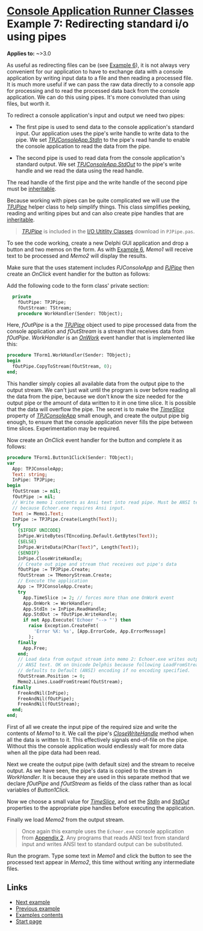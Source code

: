 # [Console Application Runner Classes](../../index.md) Example 7: Redirecting standard i/o using pipes

**Applies to:** ~>3.0

As useful as redirecting files can be (see [Example 6](./Example6.md)), it is not always very convenient for our application to have to exchange data with a console application by writing input data to a file and then reading a processed file. It is much more useful if we can pass the raw data directly to a console app for processing and to read the processed data back from the console application. We can do this using pipes. It's more convoluted than using files, but worth it.

To redirect a console application's input and output we need two pipes:

* The first pipe is used to send data to the console application's standard input. Our application uses the pipe's write handle to write data to the pipe. We set [_TPJConsoleApp.StdIn_](../API/TPJCustomConsoleApp-StdIn.md) to the pipe's read handle to enable the console application to read the data from the pipe.

* The second pipe is used to read data from the console application's standard output. We set [_TPJConsoleApp.StdOut_](../API/TPJCustomConsoleApp-StdOut.md) to the pipe's write handle and we read the data using the read handle.

The read handle of the first pipe and the write handle of the second pipe must be [inheritable](../InheritableHandles.md).

Because working with pipes can be quite complicated we will use the [_TPJPipe_](../../../Docs/IOUtils/API/TPJPipe.md) helper class to help simplify things. This class simplifies peeking, reading and writing pipes but and can also create pipe handles that are  [inheritable](../InheritableHandles.md).

> [_TPJPipe_](../../../Docs/IOUtils/API/TPJPipe.md) is included in the [I/O Utitlity Classes](../../../Docs/IOUtils/API.md) download in `PJPipe.pas`.

To see the code working, create a new Delphi GUI application and drop a button and two memos on the form. As with [Example 6](./Example6.md), _Memo1_ will receive text to be processed and _Memo2_ will display the results.

Make sure that the uses statement includes _PJConsoleApp_ and [_PJPipe_](../../../Docs/IOUtils/API/PJPipe.md) then create an _OnClick_ event handler for the button as follows:

Add the following code to the form class' private section:

```pascal
  private
    fOutPipe: TPJPipe;
    fOutStream: TStream;
    procedure WorkHandler(Sender: TObject);
```

Here, _fOutPipe_ is a the [_TPJPipe_](../../../Docs/IOUtils/API/TPJPipe.md) object used to pipe processed data from the console application and _fOutStream_ is a stream that receives data from _fOutPipe_. _WorkHandler_ is an [_OnWork_](../API/TPJCustomConsoleApp-OnWork.md) event handler that is implemented like this:

```pascal
procedure TForm1.WorkHandler(Sender: TObject);
begin
  fOutPipe.CopyToStream(fOutStream, 0);
end;
```

This handler simply copies all available data from the output pipe to the output stream. We can't just wait until the program is over before reading all the data from the pipe, because we don't know the size needed for the output pipe or the amount of data written to it in one time slice. It is possible that the data will overflow the pipe. The secret is to make the [_TimeSlice_](../API/TPJCustomConsoleApp-TimeSlice.md) property of [_TPJConsoleApp_](../API/TPJConsoleApp.md) small enough, and create the output pipe big enough, to ensure that the console application never fills the pipe between time slices. Experimentation may be required.

Now create an _OnClick_ event handler for the button and complete it as follows:

```pascal
procedure TForm1.Button1Click(Sender: TObject);
var
  App: TPJConsoleApp;
  Text: string;
  InPipe: TPJPipe;
begin
  fOutStream := nil;
  fOutPipe := nil;
  // Write memo 1 contents as Ansi text into read pipe. Must be ANSI text
  // because Echoer.exe requires Ansi input.
  Text := Memo1.Text;
  InPipe := TPJPipe.Create(Length(Text));
  try
    {$IFDEF UNICODE}
    InPipe.WriteBytes(TEncoding.Default.GetBytes(Text));
    {$ELSE}
    InPipe.WriteData(PChar(Text)^, Length(Text));
    {$ENDIF}
    InPipe.CloseWriteHandle;
    // Create out pipe and stream that receives out pipe's data
    fOutPipe := TPJPipe.Create;
    fOutStream := TMemoryStream.Create;
    // Execute the application
    App := TPJConsoleApp.Create;
    try
      App.TimeSlice := 2; // forces more than one OnWork event
      App.OnWork := WorkHandler;
      App.StdIn := InPipe.ReadHandle;
      App.StdOut := fOutPipe.WriteHandle;
      if not App.Execute('Echoer "--> "') then
        raise Exception.CreateFmt(
          'Error %X: %s', [App.ErrorCode, App.ErrorMessage]
        );
    finally
      App.Free;
    end;
    // Load data from output stream into memo 2: Echoer.exe writes output as
    // ANSI text. OK on Unicode Delphis because following LoadFromStream call
    // defaults to Default (ANSI) encoding if no encoding specified.
    fOutStream.Position := 0;
    Memo2.Lines.LoadFromStream(fOutStream);
  finally
    FreeAndNil(InPipe);
    FreeAndNil(fOutPipe);
    FreeAndNil(fOutStream);
  end;
end;
```

First of all we create the input pipe of the required size and write the contents of _Memo1_ to it. We call the pipe's [_CloseWriteHandle_](../../../Docs/IOUtils/API/TPJPipe-CloseWriteHandle.md) method when all the data is written to it. This effectively signals end-of-file on the pipe. Without this the console application would endlessly wait for more data when all the pipe data had been read.

Next we create the output pipe (with default size) and the stream to receive output. As we have seen, the pipe's data is copied to the stream in _WorkHandler_. It is because they are used in this separate method that we declare _fOutPipe_ and _fOutStream_ as fields of the class rather than as local variables of _Button1Click_.

Now we choose a small value for [_TimeSlice_](../API/TPJCustomConsoleApp-TimeSlice.md), and set the [_StdIn_](../API/TPJCustomConsoleApp-StdIn.md) and [_StdOut_](../API/TPJCustomConsoleApp-StdOut.md) properties to the appropriate pipe handles before executing the application.

Finally we load _Memo2_ from the output stream.

> Once again this example uses the `Echoer.exe` console application from [Appendix 2](../Appendices/Appendix2.md). Any programs that reads ANSI text from standard input and writes ANSI text to standard output can be substituted.

Run the program. Type some text in _Memo1_ and click the button to see the processed text appear in _Memo2_, this time without writing any intermediate files.

## Links

* [Next example](./Example8.md)
* [Previous example](./Example6.md)
* [Examples contents](../Examples.md)
* [Start page](../../index.md)
